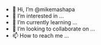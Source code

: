- 👋 Hi, I’m @mikemashapa
- 👀 I’m interested in ...
- 🌱 I’m currently learning ...
- 💞️ I’m looking to collaborate on ...
- 📫 How to reach me ...

<!---
mikemashapa/mikemashapa is a ✨ special ✨ repository because its `README.md` (this file) appears on your GitHub profile.
You can click the Preview link to take a look at your changes.
--->
